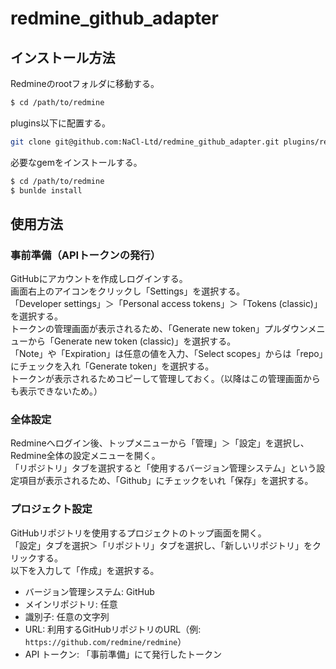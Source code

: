 # redmine_github_adapter

## インストール方法

Redmineのrootフォルダに移動する。

```sh
$ cd /path/to/redmine
```

plugins以下に配置する。

```sh
git clone git@github.com:NaCl-Ltd/redmine_github_adapter.git plugins/redmine_github_adapter
```

必要なgemをインストールする。

```sh
$ cd /path/to/redmine
$ bunlde install
```

## 使用方法

### 事前準備（APIトークンの発行）

GitHubにアカウントを作成しログインする。  
画面右上のアイコンをクリックし「Settings」を選択する。  
「Developer settings」＞「Personal access tokens」＞「Tokens (classic)」を選択する。  
トークンの管理画面が表示されるため、「Generate new token」プルダウンメニューから「Generate new token (classic)」を選択する。  
「Note」や「Expiration」は任意の値を入力、「Select scopes」からは「repo」にチェックを入れ「Generate token」を選択する。  
トークンが表示されるためコピーして管理しておく。（以降はこの管理画面からも表示できないため。）

### 全体設定

Redmineへログイン後、トップメニューから「管理」＞「設定」を選択し、Redmine全体の設定メニューを開く。  
「リポジトリ」タブを選択すると「使用するバージョン管理システム」という設定項目が表示されるため、「Github」にチェックをいれ「保存」を選択する。

### プロジェクト設定

GitHubリポジトリを使用するプロジェクトのトップ画面を開く。  
「設定」タブを選択＞「リポジトリ」タブを選択し、「新しいリポジトリ」をクリックする。  
以下を入力して「作成」を選択する。

- バージョン管理システム: GitHub
- メインリポジトリ: 任意
- 識別子: 任意の文字列
- URL: 利用するGitHubリポジトリのURL（例: `https://github.com/redmine/redmine`）
- API トークン: 「事前準備」にて発行したトークン
